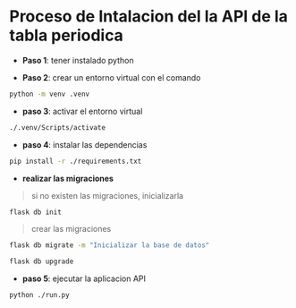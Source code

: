 # Proceso de Intalacion del la API de la tabla periodica

- **Paso 1**: tener instalado python

- **Paso 2**: crear un entorno virtual con el comando

```bash
python -m venv .venv
```

- **paso 3**: activar el entorno virtual

```bash
./.venv/Scripts/activate
```

- **paso 4**: instalar las dependencias

```bash
pip install -r ./requirements.txt
```

- **realizar las migraciones**

> si no existen las migraciones, inicializarla

```bash
flask db init
```

> crear las migraciones

```bash
flask db migrate -m "Inicializar la base de datos"
```

```bash
flask db upgrade
```

- **paso 5**: ejecutar la aplicacion API

```bash
python ./run.py
```

